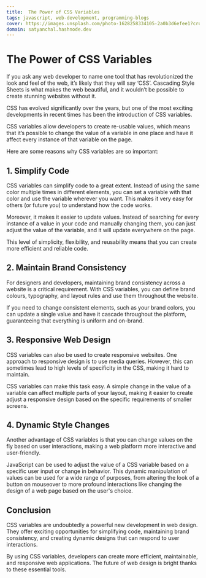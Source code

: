 ```yaml
---
title:  The Power of CSS Variables
tags: javascript, web-development, programming-blogs
cover: https://images.unsplash.com/photo-1628258334105-2a0b3d6efee1?crop=entropy&cs=tinysrgb&fit=max&fm=jpg&ixid=MnwzNDExMjB8MHwxfHNlYXJjaHwxNnx8amF2YXNjcmlwdCUyMGNvZGV8ZW58MHx8fHwxNjc5MTM1Mzkw&ixlib=rb-4.0.3&q=80&w=1080
domain: satyanchal.hashnode.dev
--- 
```

# The Power of CSS Variables

If you ask any web developer to name one tool that has revolutionized the look and feel of the web, it’s likely that they will say ‘CSS’. Cascading Style Sheets is what makes the web beautiful, and it wouldn’t be possible to create stunning websites without it.

CSS has evolved significantly over the years, but one of the most exciting developments in recent times has been the introduction of CSS variables.

CSS variables allow developers to create re-usable values, which means that it’s possible to change the value of a variable in one place and have it affect every instance of that variable on the page.

Here are some reasons why CSS variables are so important:

## 1. Simplify Code

CSS variables can simplify code to a great extent. Instead of using the same color multiple times in different elements, you can set a variable with that color and use the variable wherever you want. This makes it very easy for others (or future you) to understand how the code works.

Moreover, it makes it easier to update values. Instead of searching for every instance of a value in your code and manually changing them, you can just adjust the value of the variable, and it will update everywhere on the page.

This level of simplicity, flexibility, and reusability means that you can create more efficient and reliable code.

## 2. Maintain Brand Consistency

For designers and developers, maintaining brand consistency across a website is a critical requirement. With CSS variables, you can define brand colours, typography, and layout rules and use them throughout the website.

If you need to change consistent elements, such as your brand colors, you can update a single value and have it cascade throughout the platform, guaranteeing that everything is uniform and on-brand.

## 3. Responsive Web Design

CSS variables can also be used to create responsive websites. One approach to responsive design is to use media queries. However, this can sometimes lead to high levels of specificity in the CSS, making it hard to maintain.

CSS variables can make this task easy. A simple change in the value of a variable can affect multiple parts of your layout, making it easier to create adjust a responsive design based on the specific requirements of smaller screens.

## 4. Dynamic Style Changes

Another advantage of CSS variables is that you can change values on the fly based on user interactions, making a web platform more interactive and user-friendly.

JavaScript can be used to adjust the value of a CSS variable based on a specific user input or change in behavior. This dynamic manipulation of values can be used for a wide range of purposes, from altering the look of a button on mouseover to more profound interactions like changing the design of a web page based on the user's choice.

## Conclusion

CSS variables are undoubtedly a powerful new development in web design. They offer exciting opportunities for simplifying code, maintaining brand consistency, and creating dynamic designs that can respond to user interactions.

By using CSS variables, developers can create more efficient, maintainable, and responsive web applications. The future of web design is bright thanks to these essential tools.
